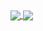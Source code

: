 <a href="#">
  <img align="center" src="https://github-readme-stats.vercel.app/api/top-langs/?username=Cereal-Killa&theme=merko&hide_border=true" />
</a>
<a href="#">
  <img align="center" src="https://github-readme-stats.vercel.app/api/top-langs/?username=Cereal-Killa&theme=merko&hide_border=true" />
</a>
